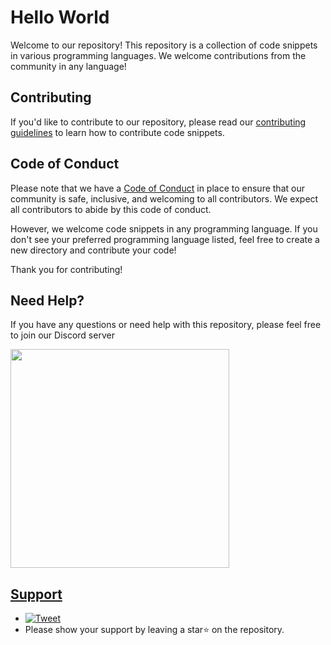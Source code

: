 # Hello World

Welcome to our repository! This repository is a collection of code snippets in various programming languages. We welcome contributions from the community in any language!

## Contributing

If you'd like to contribute to our repository, please read our [contributing guidelines](CONTRIBUTING.md) to learn how to contribute code snippets.

## Code of Conduct

Please note that we have a [Code of Conduct](CODE_OF_CONDUCT.md) in place to ensure that our community is safe, inclusive, and welcoming to all contributors. We expect all contributors to abide by this code of conduct.

However, we welcome code snippets in any programming language. If you don't see your preferred programming language listed, feel free to create a new directory and contribute your code!

Thank you for contributing!

## Need Help?

If you have any questions or need help with this repository, please feel free to join our Discord server

<a href="https://discord.com/invite/AeAjegXn6D" target="_blank"><img src="https://invidget.switchblade.xyz/AeAjegXn6D" width="350px"> 

## Support
- [![Tweet](https://oyepriyansh.pages.dev/i/tweet.svg "Tweet")](https://twitter.com/intent/tweet?text=If%20you%27re%20interested%20in%20contributing%20to%20open-source%20and%20want%20to%20add%20some%20green%20squares%20to%20your%20contribution%20graph,%20check%20out%20this%20%23GitHub%20repository%20https%3A%2F%2Fgithub.com%2FTheDevArena%2FHello-World%20%23opensource)
- Please show your support by leaving a star⭐ on the repository.
